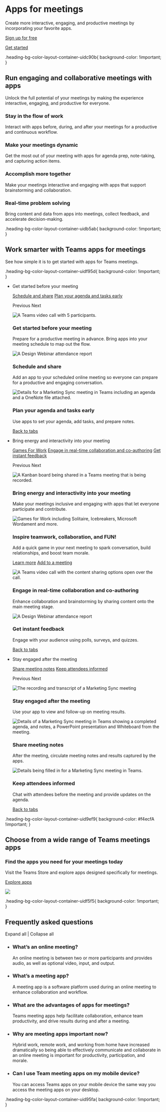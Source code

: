 # Apps for meetings

  

Create more interactive, engaging, and productive meetings by incorporating your favorite apps.

[Sign up for free](https://go.microsoft.com/fwlink/p/?LinkID=2123761&clcid=0x409&culture=en-us&country=us)

[Get started](https://go.microsoft.com/fwlink/p/?LinkID=873020&clcid=0x409&culture=en-us&country=us)

.heading-bg-color-layout-container-uidc90b{ background-color: !important; }

## Run engaging and collaborative meetings with apps

Unlock the full potential of your meetings by making the experience interactive, engaging, and productive for everyone.

### Stay in the flow of work

Interact with apps before, during, and after your meetings for a productive and continuous workflow.

### Make your meetings dynamic

Get the most out of your meeting with apps for agenda prep, note-taking, and capturing action items.

### Accomplish more together

Make your meetings interactive and engaging with apps that support brainstorming and collaboration.

### Real-time problem solving

Bring content and data from apps into meetings, collect feedback, and accelerate decision-making.

.heading-bg-color-layout-container-uidb5ab{ background-color: !important; }

## Work smarter with Teams apps for meetings

See how simple it is to get started with apps for Teams meetings.

.heading-bg-color-layout-container-uidf95d{ background-color: !important; }

- Get started before your meeting
    
     
    
    [Schedule and share](https://www.microsoft.com/en-us/microsoft-teams/meetings-apps?rtc=1#tabxfc626b82a9a54244970d61f573c9823d) [Plan your agenda and tasks early](https://www.microsoft.com/en-us/microsoft-teams/meetings-apps?rtc=1#tabxb600dafa6ed04ef18b2752d19038bc42)
    
    Previous Next
    
    ![A Teams video call with 5 participants.](https://cdn-dynmedia-1.microsoft.com/is/image/microsoftcorp/Meeting-2x_RWQhjZ?resMode=sharp2&op_usm=1.5,0.65,15,0&wid=1068&hei=600&qlt=100&fit=constrain) 
    
    ### Get started before your meeting
    
    Prepare for a productive meeting in advance. Bring apps into your meeting schedule to map out the flow.
    
    ![A Design Webinar attendance report](https://cdn-dynmedia-1.microsoft.com/is/image/microsoftcorp/schedule-and-share_RWQhke?resMode=sharp2&op_usm=1.5,0.65,15,0&wid=1068&hei=600&qlt=100&fmt=png-alpha&fit=constrain) 
    
    ### Schedule and share
    
    Add an app to your scheduled online meeting so everyone can prepare for a productive and engaging conversation.
    
    ![Details for a Marketing Sync meeting in Teams including an agenda and a OneNote file attached.](https://cdn-dynmedia-1.microsoft.com/is/image/microsoftcorp/plan-your-agenda_RWQ90a?resMode=sharp2&op_usm=1.5,0.65,15,0&wid=1068&hei=600&qlt=100&fit=stretch) 
    
    ### Plan your agenda and tasks early
    
    Use apps to set your agenda, add tasks, and prepare notes.
    
    [Back to tabs](https://www.microsoft.com/en-us/microsoft-teams/meetings-apps?rtc=1#tabxfc626b82a9a54244970d61f573c9823d-tab)
    
- Bring energy and interactivity into your meeting
    
    [Games For Work](https://www.microsoft.com/en-us/microsoft-teams/meetings-apps?rtc=1#tabxc2c58ca2b164466ab934a7640279af14) [Engage in real-time collaboration and co-authoring](https://www.microsoft.com/en-us/microsoft-teams/meetings-apps?rtc=1#tabxec693e0e14214d70a3340c0c24abaedf) [Get instant feedback](https://www.microsoft.com/en-us/microsoft-teams/meetings-apps?rtc=1#tabx0e79172d805d46dfa1821aab4ab3cdd2)
    
    Previous Next
    
    ![A Kanban board being shared in a Teams meeting that is being recorded.](https://cdn-dynmedia-1.microsoft.com/is/image/microsoftcorp/bring-energy_RWQhkl?resMode=sharp2&op_usm=1.5,0.65,15,0&wid=1068&hei=600&qlt=100&fit=constrain) 
    
    ### Bring energy and interactivity into your meeting
    
    Make your meetings inclusive and engaging with apps that let everyone participate and contribute.
    
    ![Games for Work including Solitaire, Icebreakers, Microsoft Wordament and more.](https://cdn-dynmedia-1.microsoft.com/is/image/microsoftcorp/Blade005_GT_GamesForWork_1100x600_2x?resMode=sharp2&op_usm=1.5,0.65,15,0&wid=1068&hei=600&qlt=100&fit=constrain) 
    
    ### Inspire teamwork, collaboration, and FUN!
    
    Add a quick game in your next meeting to spark conversation, build relationships, and boost team morale.
    
    [Learn more](https://go.microsoft.com/fwlink/?linkid=2215697&clcid=0x409&culture=en-us&country=us) [Add to a meeting](https://go.microsoft.com/fwlink/?linkid=2215782&clcid=0x409&culture=en-us&country=us)
    
    ![A Teams video call with the content sharing options open over the call.](https://cdn-dynmedia-1.microsoft.com/is/image/microsoftcorp/collaboration_RWQhkC?resMode=sharp2&op_usm=1.5,0.65,15,0&wid=1068&hei=600&qlt=100&fit=constrain) 
    
    ### Engage in real-time collaboration and co-authoring
    
    Enhance collaboration and brainstorming by sharing content onto the main meeting stage.
    
    ![A Design Webinar attendance report](https://cdn-dynmedia-1.microsoft.com/is/image/microsoftcorp/instant-feedback_RWQm2A?resMode=sharp2&op_usm=1.5,0.65,15,0&wid=1068&hei=600&qlt=100&fit=constrain) 
    
    ### Get instant feedback
    
    Engage with your audience using polls, surveys, and quizzes.
    
    [Back to tabs](https://www.microsoft.com/en-us/microsoft-teams/meetings-apps?rtc=1#tabxc2c58ca2b164466ab934a7640279af14-tab)
    
- Stay engaged after the meeting
    
    [Share meeting notes](https://www.microsoft.com/en-us/microsoft-teams/meetings-apps?rtc=1#tabx2bd40f61ecce43eebed501ee799c1bf1) [Keep attendees informed](https://www.microsoft.com/en-us/microsoft-teams/meetings-apps?rtc=1#tabxce90b126c2d040b5bd5e2062023912b5)
    
    Previous Next
    
    ![The recording and transcript of a Marketing Sync meeting](https://cdn-dynmedia-1.microsoft.com/is/image/microsoftcorp/stay-engaged_RWQ90l?resMode=sharp2&op_usm=1.5,0.65,15,0&wid=1068&hei=600&qlt=100&fit=constrain) 
    
    ### Stay engaged after the meeting
    
    Use your app to view and follow-up on meeting results.
    
    ![Details of a Marketing Sync meeting in Teams showing a completed agenda, and notes, a PowerPoint presentation and Whiteboard from the meeting.](https://cdn-dynmedia-1.microsoft.com/is/image/microsoftcorp/meeting-notes_RWQqNA?resMode=sharp2&op_usm=1.5,0.65,15,0&wid=1068&hei=600&qlt=99&fit=constrain) 
    
    ### Share meeting notes
    
    After the meeting, circulate meeting notes and results captured by the apps.
    
    ![Details being filled in for a Marketing Sync meeting in Teams.](https://cdn-dynmedia-1.microsoft.com/is/image/microsoftcorp/keep-attendees_RWQ90o?resMode=sharp2&op_usm=1.5,0.65,15,0&wid=1068&hei=600&qlt=100&fit=constrain) 
    
    ### Keep attendees informed
    
    Chat with attendees before the meeting and provide updates on the agenda.
    
    [Back to tabs](https://www.microsoft.com/en-us/microsoft-teams/meetings-apps?rtc=1#tabx2bd40f61ecce43eebed501ee799c1bf1-tab)
    

.heading-bg-color-layout-container-uid9ef9{ background-color: #f4ecfA !important; }

## Choose from a wide range of Teams meetings apps

### Find the apps you need for your meetings today

Visit the Teams Store and explore apps designed specifically for meetings.  

[Explore apps](https://go.microsoft.com/fwlink/p/?LinkID=2183121&clcid=0x409&culture=en-us&country=us)

![](https://cdn-dynmedia-1.microsoft.com/is/image/microsoftcorp/NEW--Bottom-curve_RWMG6G?resMode=sharp2&op_usm=1.5,0.65,15,0&wid=1920&hei=85&qlt=90&fmt=png-alpha&fit=constrain)

.heading-bg-color-layout-container-uidf5f5{ background-color: !important; }

## Frequently asked questions

Expand all | Collapse all

- ### What’s an online meeting?
    
    An online meeting is between two or more participants and provides audio, as well as optional video, input, and output.
    
- ### What’s a meeting app?
    
    A meeting app is a software platform used during an online meeting to enhance collaboration and workflow.
    
- ### What are the advantages of apps for meetings?
    
    Teams meeting apps help facilitate collaboration, enhance team productivity, and drive results during and after a meeting.
    
- ### Why are meeting apps important now?
    
    Hybrid work, remote work, and working from home have increased dramatically so being able to effectively communicate and collaborate in an online meeting is important for productivity, participation, and morale.
    
- ### Can I use Team meeting apps on my mobile device?
    
    You can access Teams apps on your mobile device the same way you access the meeting apps on your desktop.
    

.heading-bg-color-layout-container-uid95fa{ background-color: !important; }